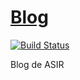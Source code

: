 # [Blog](https://alvarobrod.github.io/blog/)

[![Build Status](https://travis-ci.org/alvarobrod/blog.svg?branch=master)](https://github.com/alvarobrod/blog)

Blog de ASIR
